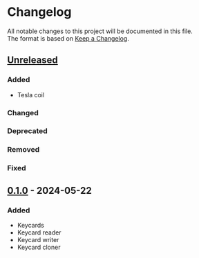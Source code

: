# Changelog

All notable changes to this project will be documented in this file.  
The format is based on [Keep a Changelog](https://keepachangelog.com/en/1.1.0/).

## [Unreleased]

### Added

- Tesla coil

### Changed

### Deprecated

### Removed

### Fixed

## [0.1.0] - 2024-05-22

### Added

- Keycards
- Keycard reader
- Keycard writer
- Keycard cloner

[Unreleased]: https://github.com/andersmmg/LockAndBlock/compare/v0.1.0...HEAD

[0.1.0]: https://github.com/andersmmg/LockAndBlock/compare/v0.0.0...v0.1.0
